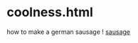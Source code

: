 # coolness.html

  how to make a german sausage
 ! [sausage](https://www.bradleysmoker.com/cdn/shop/articles/German-Sausage-scaled.jpg?v=1675739123&width=750)
